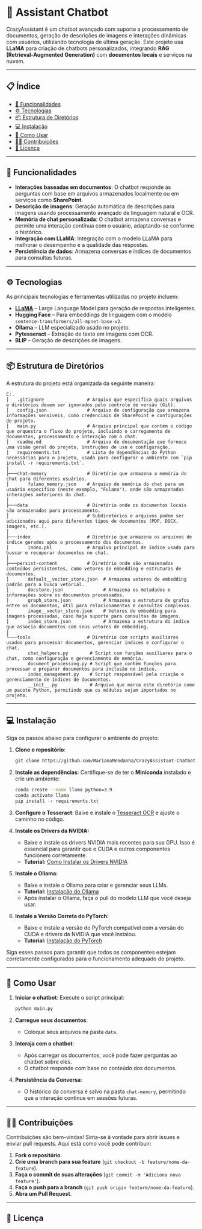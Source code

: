
# 🤖 Assistant Chatbot

CrazyAssistant é um chatbot avançado com suporte a processamento de documentos, geração de descrições de imagens e interações dinâmicas com usuários, utilizando tecnologia de última geração. Este projeto usa **LLaMA** para criação de chatbots personalizados, integrando **RAG (Retrieval-Augmented Generation)** com **documentos locais** e serviços na nuvem.

---

## 📋 Índice
- [🚀 Funcionalidades](#-funcionalidades)
- [⚙️ Tecnologias](#-tecnologias)
- [📦 Estrutura de Diretórios](#-estrutura-de-diretórios)
- [💻 Instalação](#-instalação)
- [📝 Como Usar](#-como-usar)
- [🙋‍♀️ Contribuições](#-contribuições)
- [🔐 Licença](#-licença)

---

## 🚀 Funcionalidades
- **Interações baseadas em documentos**: O chatbot responde às perguntas com base em arquivos armazenados localmente ou em serviços como **SharePoint**.
- **Descrição de imagens**: Geração automática de descrições para imagens usando processamento avançado de linguagem natural e OCR.
- **Memória de chat personalizada**: O chatbot armazena conversas e permite uma interação contínua com o usuário, adaptando-se conforme o histórico.
- **Integração com LLaMA**: Integração com o modelo LLaMA para melhorar o desempenho e a qualidade das respostas.
- **Persistência de dados**: Armazena conversas e índices de documentos para consultas futuras.

---

## ⚙️ Tecnologias
As principais tecnologias e ferramentas utilizadas no projeto incluem:
- [**LLaMA**](https://github.com/facebookresearch/llama) – Large Language Model para geração de respostas inteligentes.
- **Hugging Face** – Para embeddings de linguagem com o modelo `sentence-transformers/all-mpnet-base-v2`.
- **Ollama** – LLM especializado usado no projeto.
- **Pytesseract** – Extração de texto em imagens com OCR.
- **BLIP** – Geração de descrições de imagens.

---

## 📦 Estrutura de Diretórios

A estrutura do projeto está organizada da seguinte maneira:

```
C:.
│   .gitignore                # Arquivo que especifica quais arquivos e diretórios devem ser ignorados pelo controle de versão (Git).
│   config.json               # Arquivo de configuração que armazena informações sensíveis, como credenciais de SharePoint e configurações de projeto.
│   main.py                   # Arquivo principal que contém o código que orquestra o fluxo do projeto, incluindo o carregamento de documentos, processamento e interação com o chat.
│   readme.md                 # Arquivo de documentação que fornece uma visão geral do projeto, instruções de uso e configuração.
│   requirements.txt          # Lista de dependências do Python necessárias para o projeto, usada para configurar o ambiente com `pip install -r requirements.txt`.
│
├───chat-memory               # Diretório que armazena a memória do chat para diferentes usuários.
│       fulano_memory.json    # Arquivo de memória do chat para um usuário específico (neste exemplo, "Fulano"), onde são armazenadas interações anteriores do chat.
│
├───data                      # Diretório onde os documentos locais são armazenados para processamento.
│                             # Subdiretórios e arquivos podem ser adicionados aqui para diferentes tipos de documentos (PDF, DOCX, imagens, etc.).
│
├───index                     # Diretório que armazena os arquivos de índice gerados após o processamento dos documentos.
│       index.pkl             # Arquivo principal de índice usado para buscar e recuperar documentos no chat.
│
├───persist-content           # Diretório onde são armazenados conteúdos persistentes, como vetores de embedding e estruturas de documentos.
│       default__vector_store.json  # Armazena vetores de embedding padrão para a busca vetorial.
│       docstore.json               # Armazena os metadados e informações sobre os documentos processados.
│       graph_store.json            # Armazena a estrutura de grafos entre os documentos, útil para relacionamentos e consultas complexas.
│       image__vector_store.json    # Vetores de embedding para imagens processadas, caso haja suporte para consultas de imagens.
│       index_store.json            # Armazena a estrutura do índice que associa documentos com seus vetores de embedding.
│
└───tools                     # Diretório com scripts auxiliares usados para processar documentos, gerenciar índices e configurar o chat.
        chat_helpers.py        # Script com funções auxiliares para o chat, como configuração e gerenciamento de memória.
        document_processing.py # Script que contém funções para processar e preparar documentos para inclusão no índice.
        index_management.py    # Script responsável pela criação e gerenciamento de índices de documentos.
        __init__.py            # Arquivo que marca este diretório como um pacote Python, permitindo que os módulos sejam importados no projeto.

```

---

## 💻 Instalação

Siga os passos abaixo para configurar o ambiente do projeto:

1. **Clone o repositório**:
   ```bash
   git clone https://github.com/MarianaMendanha/CrazyAssistant-Chatbot.git
   ```

2. **Instale as dependências**:
   Certifique-se de ter o **Miniconda** instalado e crie um ambiente:
   ```bash
   conda create --name llama python=3.9
   conda activate llama
   pip install -r requirements.txt
   ```

3. **Configure o Tesseract**:
   Baixe e instale o [Tesseract OCR](https://github.com/tesseract-ocr/tesseract) e ajuste o caminho no código.


4. **Instale os Drivers da NVIDIA:**
   - Baixe e instale os drivers NVIDIA mais recentes para sua GPU. Isso é essencial para garantir que o CUDA e outros componentes funcionem corretamente.
   - **Tutorial:** [Como Instalar os Drivers NVIDIA](https://www.youtube.com/watch?v=r7Am-ZGMef8)


5. **Instale o Ollama:**
   - Baixe e instale o Ollama para criar e gerenciar seus LLMs.
   - **Tutorial:** [Instalação do Ollama](https://github.com/ollama/ollama)
   - Após instalar o Ollama, faça o pull do modelo LLM que você deseja usar.

5. **Instale a Versão Correta do PyTorch:**
   - Baixe e instale a versão do PyTorch compatível com a versão do CUDA e drivers da NVIDIA que você instalou.
   - **Tutorial:** [Instalação do PyTorch](https://pytorch.org/get-started/locally/)

Siga esses passos para garantir que todos os componentes estejam corretamente configurados para o funcionamento adequado do projeto.

---

## 📝 Como Usar

1. **Iniciar o chatbot**:
   Execute o script principal:
   ```bash
   python main.py
   ```

2. **Carregue seus documentos**:
   - Coloque seus arquivos na pasta `data`.

3. **Interaja com o chatbot**:
   - Após carregar os documentos, você pode fazer perguntas ao chatbot sobre eles.
   - O chatbot responde com base no conteúdo dos documentos.

4. **Persistência da Conversa**:
   - O histórico da conversa é salvo na pasta `chat-memory`, permitindo que a interação continue em sessões futuras.

---

## 🙋‍♀️ Contribuições

Contribuições são bem-vindas! Sinta-se à vontade para abrir issues e enviar pull requests. Aqui está como você pode contribuir:

1. **Fork o repositório**.
2. **Crie uma branch para sua feature** (`git checkout -b feature/nome-da-feature`).
3. **Faça o commit de suas alterações** (`git commit -m 'Adiciona nova feature'`).
4. **Faça o push para a branch** (`git push origin feature/nome-da-feature`).
5. **Abra um Pull Request**.

---

## 🔐 Licença
